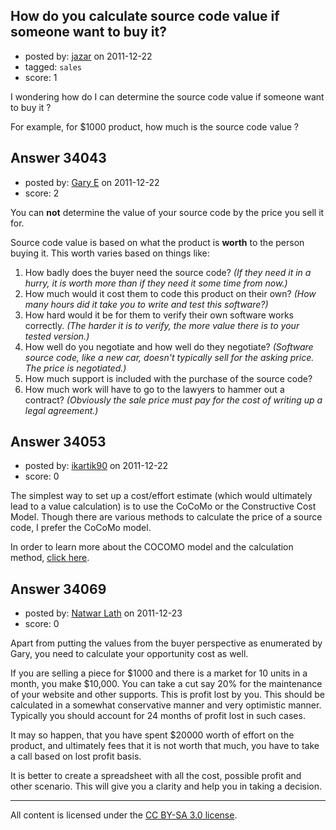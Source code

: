 ## How do you calculate source code value if someone want to buy it?

- posted by: [jazar](https://stackexchange.com/users/-1/6750-jazar) on 2011-12-22
- tagged: `sales`
- score: 1

I wondering how do I can determine the source code value if someone want to buy it ?

For example, for $1000 product, how much is the source code value ?


## Answer 34043

- posted by: [Gary E](https://stackexchange.com/users/-1/2587-gary-e) on 2011-12-22
- score: 2

You can **not** determine the value of your source code by the price you sell it for.

Source code value is based on what the product is **worth** to the person buying it. This worth varies based on things like:

 1. How badly does the buyer need the source code? *(If they need it in a hurry, it is worth more than if they need it some time from now.)*
 2. How much would it cost them to code this product on their own? *(How many hours did it take you to write and test this software?)*
 3. How hard would it be for them to verify their own software works correctly. *(The harder it is to verify, the more value there is to your tested version.)*
 4. How well do you negotiate and how well do they negotiate? *(Software source code, like a new car, doesn't typically sell for the asking price. The price is negotiated.)*
 5. How much support is included with the purchase of the source code?
 6. How much work will have to go to the lawyers to hammer out a contract? *(Obviously the sale price must pay for the cost of writing up a legal agreement.)*



## Answer 34053

- posted by: [ikartik90](https://stackexchange.com/users/-1/15190-ikartik90) on 2011-12-22
- score: 0

<p>The simplest way to set up a cost/effort estimate (which would ultimately lead to a value calculation) is to use the CoCoMo or the Constructive Cost Model. Though there are various methods to calculate the price of a source code, I prefer the CoCoMo model.</p>

<p>In order to learn more about the COCOMO model and the calculation method, <a href="http://en.wikipedia.org/wiki/COCOMO" rel="nofollow">click here</a>.</p>



## Answer 34069

- posted by: [Natwar Lath](https://stackexchange.com/users/-1/15181-natwar-lath) on 2011-12-23
- score: 0

Apart from putting the values from the buyer perspective as enumerated by Gary, you need to calculate your opportunity cost as well.

If you are selling a piece for $1000 and there is a market for 10 units in a month, you make $10,000. You can take a cut say 20% for the maintenance of your website and other supports. This is profit lost by you. This should be calculated in a somewhat conservative manner and very optimistic manner. Typically you should account for 24 months of profit lost in such cases.

It may so happen, that you have spent $20000 worth of effort on the product, and ultimately fees that it is not worth that much, you have to take a call based on lost profit basis.

It is better to create a spreadsheet with all the cost, possible profit and other scenario. This will give you a clarity and help you in taking a decision.




---

All content is licensed under the [CC BY-SA 3.0 license](https://creativecommons.org/licenses/by-sa/3.0/).
